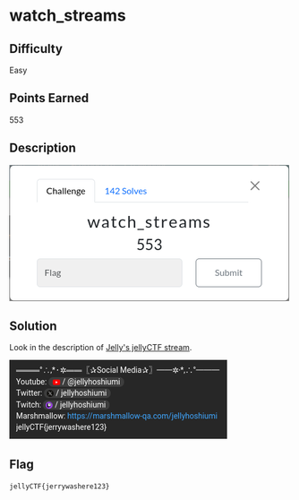 # watch_streams

## Difficulty

Easy

## Points Earned 

553

## Description

> 

![watch_streams description](./images/watch_streams.png "watch_streams description")

## Solution

Look in the description of [Jelly's jellyCTF stream](https://www.youtube.com/live/QH8LKkIVHzI).

![watch_streams solution](./images/watch_streams_sol.png "watch_streams solution")

## Flag

`jellyCTF{jerrywashere123}`